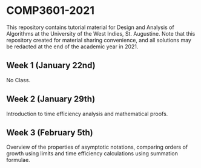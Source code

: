 # COMP3601-2021

This repository contains tutorial material for Design and Analysis of Algorithms at the University of the West Indies, St. Augustine. Note that this repository created for material sharing convenience, and all solutions may be redacted at the end of the academic year in 2021.

## Week 1 (January 22nd)

No Class.

## Week 2 (January 29th)

Introduction to time efficiency analysis and mathematical proofs.

## Week 3 (February 5th)

Overview of the properties of asymptotic notations, comparing orders of growth using limits and time efficiency calculations using summation formulae.
